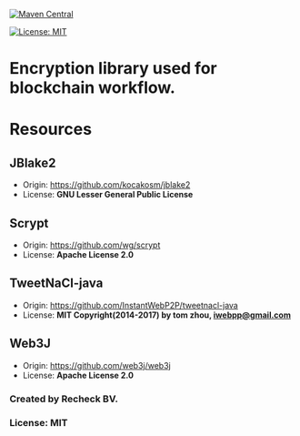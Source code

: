 [![Maven Central](https://maven-badges.herokuapp.com/maven-central/io.github.recheck-io/hammerJ/badge.svg)](https://search.maven.org/artifact/io.github.recheck-io/hammerJ)

[![License: MIT](https://img.shields.io/badge/License-MIT-yellow.svg)](https://opensource.org/licenses/MIT)


# Encryption library used for blockchain workflow. 

# Resources

## JBlake2
- Origin: https://github.com/kocakosm/jblake2
- License: **GNU Lesser General Public License**

## Scrypt 
- Origin: https://github.com/wg/scrypt
- License: **Apache License 2.0**

## TweetNaCl-java
- Origin: https://github.com/InstantWebP2P/tweetnacl-java
- License: **MIT Copyright(2014-2017) by tom zhou, iwebpp@gmail.com**

## Web3J
- Origin: https://github.com/web3j/web3j
- License: **Apache License 2.0** 


### Created by Recheck BV.

### License: MIT 
